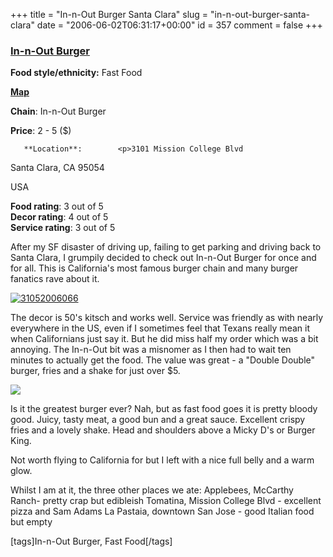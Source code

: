 +++
title = "In-n-Out Burger Santa Clara"
slug = "in-n-out-burger-santa-clara"
date = "2006-06-02T06:31:17+00:00"
id = 357
comment = false
+++

  <div class='hreview'>         

### [In-n-Out Burger](http://www.in-n-out.com/)

**Food style/ethnicity:** Fast Food

**[Map](http://local.live.com/?v=2&sp=aN.q6y67j4v17m8_3101%2520Mission%2520College%2520Blvd%252c%2520Santa%2520Clara%252c%2520CA%252095054%252c%2520United%2520States___)**

**Chain**: In-n-Out Burger

**Price**: 2 - 5        ($)

       **Location**:        <p>3101 Mission College Blvd

Santa Clara,         CA        95054

USA
      </p>        <div>**Food rating**: <span class="rating">3</span> out of 5<div class="sb-fullstar"> </div><div class="sb-fullstar"> </div><div class="sb-fullstar"> </div><div class="sb-emptystar"> </div><div class="sb-emptystar"> </div></div>    <div>**Decor rating**: <span class="rating">4</span> out of 5<div class="sb-fullstar"> </div><div class="sb-fullstar"> </div><div class="sb-fullstar"> </div><div class="sb-fullstar"> </div><div class="sb-emptystar"> </div></div>    <div>**Service rating**: <span class="rating">3</span> out of 5<div class="sb-fullstar"> </div><div class="sb-fullstar"> </div><div class="sb-fullstar"> </div><div class="sb-emptystar"> </div><div class="sb-emptystar"> </div></div>   <div class='description'>

After my SF disaster of driving up, failing to get parking and driving back to Santa Clara, I grumpily decided to check out In-n-Out Burger for once and for all. This is California's most famous burger chain and many burger fanatics rave about it.

[![31052006066](http://static.flickr.com/76/158512668_764b57081e.jpg)](http://www.flickr.com/photos/bandon1/158512668/ "Photo Sharing")

The decor is 50's kitsch and works well. Service was friendly as with nearly everywhere in the US, even if I sometimes feel that Texans really mean it when Californians just say it. But he did miss half my order which was a bit annoying. The In-n-Out bit was a misnomer as I then had to wait ten minutes to actually get the food. The value was great - a "Double Double" burger, fries and a shake for just over $5.

[![](http://static.flickr.com/62/158512670_082fc27558.jpg)](http://www.flickr.com/photos/bandon1/158512670/ "Photo Sharing")

Is it the greatest burger ever? Nah, but as fast food goes it is pretty bloody good. Juicy, tasty meat, a good bun and a great sauce. Excellent crispy fries and a lovely shake. Head and shoulders above a Micky D's or Burger King.

Not worth flying to California for but I left with a nice full belly and a warm glow.

Whilst I am at it, the three other places we ate:
Applebees, McCarthy Ranch- pretty crap but edibleish
Tomatina, Mission College Blvd - excellent pizza and Sam Adams
La Pastaia, downtown San Jose - good Italian food but empty

[tags]In-n-Out Burger, Fast Food[/tags]
</div>     </div>
<script type="application/x-subnode; charset=utf-8">
       <!-- the following is structured blog data for machine readers. -->
       <subnode xmlns:data-view="http://www.w3.org/2003/g/data-view#" data-view:transformation="http://structuredblogging.org/subnode-to-rdf-interpreter.xsl" xmlns="http://www.structuredblogging.org/xmlns#subnode">
            <xml-structured-blog-entry xmlns="http://www.structuredblogging.org/xmlns">
              <generator id="wpsb-1" type="x-wpsb-post" version="1"/><review type="review/restaurant"><subject name="In-n-Out Burger" ethnicity="Fast Food" url="http://www.in-n-out.com/" map="http://local.live.com/?v=2andsp=aN.q6y67j4v17m8_3101%2520Mission%2520College%2520Blvd%252c%2520Santa%2520Clara%252c%2520CA%252095054%252c%2520United%2520States___" chain="In-n-Out Burger"><price min="2" max="5" currency="$"/><location address="3101 Mission College Blvd" city="Santa Clara" state="CA" postcode="95054" country="USA"/></subject><foodrating max="5" min="0">3</foodrating><decorrating max="5" min="0">4</decorrating><servicerating max="5" min="0">3</servicerating><description>After my SF disaster of driving up, failing to get parking and driving back to Santa Clara, I grumpily decided to check out In-n-Out Burger for once and for all. This is California's most famous burger chain and many burger fanatics rave about it.

&lt;a href= http://www.flickr.com/photos/bandon1/158512668/  title= Photo Sharing &gt;&lt;img src= http://static.flickr.com/76/158512668_764b57081e.jpg  width= 500  height= 375  alt= 31052006066  /&gt;&lt;/a&gt;

The decor is 50's kitsch and works well. Service was friendly as with nearly everywhere in the US, even if I sometimes feel that Texans really mean it when Californians just say it. But he did miss half my order which was a bit annoying. The In-n-Out bit was a misnomer as I then had to wait ten minutes to actually get the food. The value was great - a  Double Double  burger, fries and a shake for just over $5.

&lt;a href= http://www.flickr.com/photos/bandon1/158512670/  title= Photo Sharing &gt;&lt;img src= http://static.flickr.com/62/158512670_082fc27558.jpg  width= 500  height= 375  alt=  In-n-Out Burger   /&gt;&lt;/a&gt;

Is it the greatest burger ever? Nah, but as fast food goes it is pretty bloody good. Juicy, tasty meat, a good bun and a great sauce. Excellent crispy fries and a lovely shake. Head and shoulders above a Micky D's or Burger King.

Not worth flying to California for but I left with a nice full belly and a warm glow.

Whilst I am at it, the three other places we ate:
Applebees, McCarthy Ranch- pretty crap but edibleish
Tomatina, Mission College Blvd - excellent pizza and Sam Adams
La Pastaia, downtown San Jose - good Italian food but empty

[tags]In-n-Out Burger, Fast Food[/tags]</description></review>
            </xml-structured-blog-entry>
       </subnode>
       </script>
